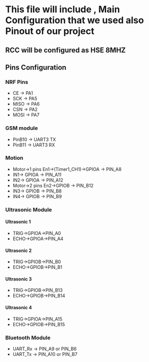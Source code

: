 # This file will include , Main Configuration that we used also Pinout of our project 

## RCC will be configured as HSE 8MHZ 

## Pins Configuration

### NRF Pins 

- CE	  ->		PA1  
- SCK	  ->		PA5  
- MISO  ->		PA6  
- CSN	  ->		PA2  
- MOSI  ->		PA7  

### GSM module 
- PinB10 -> UART3 TX
- PinB11 -> UART3 RX

### Motion 
- Motor->1 pins En1->(Timer1_CH1)->GPIOA -> PIN_A8
- IN1-> GPIOA -> PIN_A11
- IN2-> GPIOA -> PIN_A12
- Motor->2 pins En2->GPIOB -> PIN_B12
- IN3-> GPIOB -> PIN_B8
- IN4-> GPIOB -> PIN_B9

### Ultrasonic Module
#### Ultrasonic 1
- TRIG->GPIOA->PIN_A0
- ECHO->GPIOA->PIN_A4
#### Ultrasonic 2
- TRIG->GPIOB->PIN_B0
- ECHO->GPIOB->PIN_B1
#### Ultrasonic 3
- TRIG->GPIOB->PIN_B13
- ECHO->GPIOB->PIN_B14
#### Ultrasonic 4
- TRIG->GPIOA->PIN_A15
- ECHO->GPIOB->PIN_B15

### Bluetooth Module
- UART_Rx -> PIN_A9 or PIN_B6
- UART_Tx -> PIN_A10 or PIN_B7
